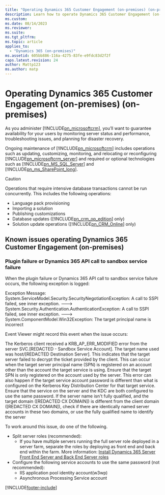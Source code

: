 ```yaml
---
title: "Operating Dynamics 365 Customer Engagement (on-premises) (on-premises), version 9.x | Microsoft Docs"
description: Learn how to operate Dynamics 365 Customer Engagement (on-premises)
ms.custom: 
ms.date: 08/14/2023
ms.reviewer: 
ms.suite: 
ms.tgt_pltfrm: 
ms.topic: article
applies_to: 
  - "Dynamics 365 (on-premises)"
ms.assetid: 605bb886-116a-4275-83fe-e9fdc83d2f2f
caps.latest.revision: 24
author: Mattp123
ms.author: matp
---
```

# Operating Dynamics 365 Customer Engagement (on-premises) (on-premises)

As you administer [!INCLUDE[pn_microsoftcrm](../includes/pn-microsoftcrm.md)], you’ll want to guarantee availability for your users by monitoring server status and performance, troubleshooting issues, and planning for disaster recovery.  
  
 Ongoing maintenance of [!INCLUDE[pn_microsoftcrm](../includes/pn-microsoftcrm.md)] includes operations such as updating, customizing, monitoring, and relocating or reconfiguring [!INCLUDE[pn_microsoftcrm_server](../includes/pn-microsoftcrm-server.md)] and required or optional technologies such as [!INCLUDE[pn_MS_SQL_Server](../includes/pn-ms-sql-server.md)] and [!INCLUDE[pn_ms_SharePoint_long](../includes/pn-ms-sharepoint-long.md)].  
  
> [!CAUTION]
>  Operations that require intensive database transactions cannot be run concurrently. This includes the following operations:  
>   
> -   Language pack provisioning  
> -   Importing a solution  
> -   Publishing customizations  
> -   Database updates ([!INCLUDE[pn_crm_op_edition](../includes/pn-crm-op-edition.md)] only)  
> -   Solution update operations ([!INCLUDE[pn_CRM_Online](../includes/pn-crm-online.md)] only)  
  
## Known issues operating Dynamics 365 Customer Engagement (on-premises)

### Plugin failure or Dynamics 365 API call to sandbox service failure

When the plugin failure or Dynamics 365 API call to sandbox service failure occurs, the following exception is logged:

   Exception Message: System.ServiceModel.Security.SecurityNegotiationException: A call to SSPI failed, see inner exception. ---> System.Security.Authentication.AuthenticationException: A call to SSPI failed, see inner exception. ---> System.ComponentModel.Win32Exception: The target principal name is incorrect

Event Viewer might record this event when the issue occurs:

   The Kerberos client received a KRB_AP_ERR_MODIFIED error from the server SVC.[REDACTED - Sandbox Service Account]. The target name used was host/[REDACTED Destination Server]. This indicates that the target server failed to decrypt the ticket provided by the client. This can occur when the target server principal name (SPN) is registered on an account other than the account the target service is using. Ensure that the target SPN is only registered on the account used by the server. This error can also happen if the target service account password is different than what is configured on the Kerberos Key Distribution Center for that target service. Ensure that the service on the server and the KDC are both configured to use the same password. If the server name isn't fully qualified, and the target domain ([REDACTED CX DOMAIN]) is different from the client domain ([REDACTED CX DOMAIN]), check if there are identically named server accounts in these two domains, or use the fully qualified name to identify the server

To work around this issue, do one of the following.

- Split server roles (recommended):
   - If you have multiple servers running the full server role deployed in a server farm, separate the roles by deploying as front end and back end within the farm. More information: [Install Dynamics 365 Server Front End Server and Back End Server roles](install-dynamics-365-front-back-end-server-roles.md)
- Configure the following service accounts to use the same password (not recommended):
     - IIS application pool identity account(w3wp)
     - Asynchronous Processing Service account

[!INCLUDE[footer-include](../../../includes/footer-banner.md)]

